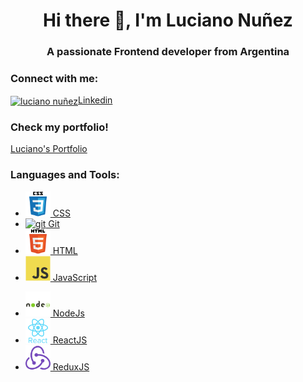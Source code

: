<!--
**NuLuciano/NuLuciano** is a ✨ _special_ ✨ repository because its `README.md` (this file) appears on your GitHub profile.

Here are some ideas to get you started:

- 🔭 I’m currently working on ...
- 🌱 I’m currently learning ...
- 👯 I’m looking to collaborate on ...
- 🤔 I’m looking for help with ...
- 💬 Ask me about ...
- 📫 How to reach me: ...
- 😄 Pronouns: ...
- ⚡ Fun fact: ...
-->

<h1 align="center">Hi there 👋, I'm Luciano Nuñez</h1>
<h3 align="center">A passionate Frontend developer from Argentina</h3>

<h3 align="left">Connect with me:</h3>
<p align="left">
<a href="https://www.linkedin.com/in/luciano-nu%C3%B1ez/" target="_blank"><img align="center" src="https://cdn.jsdelivr.net/npm/simple-icons@3.0.1/icons/linkedin.svg" alt="luciano nuñez" height="30" width="40" />Linkedin</a>
</p>

<h3 align="left">Check my portfolio!</h3>
<p align="left">
<a href="https://nuluciano.github.io/portfolio/#hero" target="_blank">Luciano's Portfolio</a>
</p>

<h3 align="left">Languages and Tools:</h3>
<div display="flex">
<ul align="left" width="50">
  <li><a href="https://www.w3schools.com/css/" target="_blank"> <img src="https://raw.githubusercontent.com/devicons/devicon/master/icons/css3/css3-original-wordmark.svg" alt="css3" width="40" height="40"/> CSS</a></li>
  <li><a href="https://git-scm.com/" target="_blank"> <img src="https://www.vectorlogo.zone/logos/git-scm/git-scm-icon.svg" alt="git" width="40" height="40"/> Git</a></li>
  <li><a href="https://www.w3.org/html/" target="_blank"> <img src="https://raw.githubusercontent.com/devicons/devicon/master/icons/html5/html5-original-wordmark.svg" alt="html5" width="40" height="40"/> HTML</a></li>
  <li><a href="https://developer.mozilla.org/en-US/docs/Web/JavaScript" target="_blank"> <img src="https://raw.githubusercontent.com/devicons/devicon/master/icons/javascript/javascript-original.svg" alt="javascript" width="40" height="40"/> JavaScript</a></li> </ul>
  <ul align="left" width="50"><li><a href="https://nodejs.org" target="_blank"> <img src="https://raw.githubusercontent.com/devicons/devicon/master/icons/nodejs/nodejs-original-wordmark.svg" alt="nodejs" width="40" height="40"/> NodeJs</a></li>
  <li><a href="https://reactjs.org/" target="_blank"> <img src="https://raw.githubusercontent.com/devicons/devicon/master/icons/react/react-original-wordmark.svg" alt="react" width="40" height="40"/> ReactJS</a></li>
  <li><a href="https://redux.js.org" target="_blank"> <img src="https://raw.githubusercontent.com/devicons/devicon/master/icons/redux/redux-original.svg" alt="redux" width="40" height="40"/> ReduxJS</a></li> </ul> </div>
